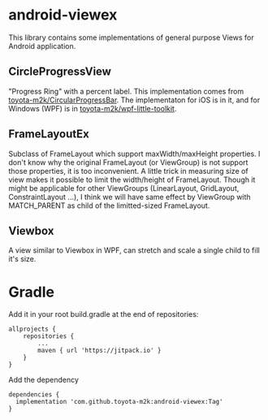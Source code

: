 # android-viewex

This library contains some implementations of general purpose Views for Android application.


## CircleProgressView

"Progress Ring" with a percent label.
This implementation comes from [toyota-m2k/CircularProgressBar](https://github.com/toyota-m2k/CircularProgressBar). The implementaton for iOS is in it, and for Windows (WPF) is in [toyota-m2k/wpf-little-toolkit](https://github.com/toyota-m2k/wpf-little-toolkit).

## FrameLayoutEx

Subclass of FrameLayout which support maxWidth/maxHeight properties.
I don't know why the original FrameLayout (or ViewGroup) is not support those properties, it is too inconvenient.
A little trick in measuring size of view makes it possible to limit the width/height of FrameLayout.
Though it might be applicable for other ViewGroups (LinearLayout, GridLayout, ConstraintLayout ...), I think we will have same effect by ViewGroup with MATCH_PARENT as child of the limitted-sized FrameLayout.

## Viewbox

A view similar to Viewbox in WPF, can stretch and scale a single child to fill it's size.

# Gradle

Add it in your root build.gradle at the end of repositories:
```
allprojects {
	repositories {
		...
		maven { url 'https://jitpack.io' }
	}
}
```
Add the dependency
```
dependencies {
  implementation 'com.github.toyota-m2k:android-viewex:Tag'
}
```
